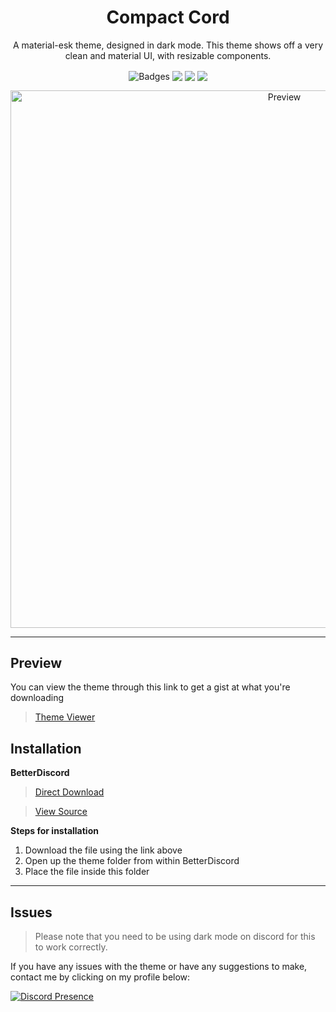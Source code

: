 <h1 align="center">Compact Cord</h1>
<p align="center">A material-esk theme, designed in dark mode. This theme shows off a very clean and material UI, with resizable components.</p>

<p align="center">
  <img align="center" alt="Badges" src="https://img.shields.io/badge/CC-Online-Green.svg">
  <img align="center" src="https://img.shields.io/badge/Maintained%3F-yes-green.svg">
  <img align="center" src="https://img.shields.io/github/issues/Sczptor/CC-Compact-Cord">
  <img align="center" src="https://img.shields.io/github/license/Sczptor/CC-Compact-Cord?label=license">
</p>

<p align="center">
  <img alt="Preview" width="860" alt="preview" src="https://cdn.upload.systems/uploads/kSqhhZc9.png">
<p align="center">
  
---

## Preview
  
You can view the theme through this link to get a gist at what you're downloading
  
> [Theme Viewer](https://gibbu.github.io/ThemePreview/?file=https://cdn.jsdelivr.net/gh/Sczptor/Compact-Cord/Compact-Cord.theme.css)
  
## Installation

**BetterDiscord**

> [Direct Download](https://time-to-s.top/u/VHDMM1BR)
  
> [View Source](https://cdn.jsdelivr.net/gh/Sczptor/Compact-Cord/Compact-Cord.theme.css)
  
**Steps for installation**
  
1. Download the file using the link above
2. Open up the theme folder from within BetterDiscord
3. Place the file inside this folder
  
---
  
## Issues
  
> Please note that you need to be using dark mode on discord for this to work correctly.
  
If you have any issues with the theme or have any suggestions to make, contact me by clicking on my profile below:
  
[![Discord Presence](https://lanyard-profile-readme.vercel.app/api/494912447509954601)](https://discord.com/users/494912447509954601)  
